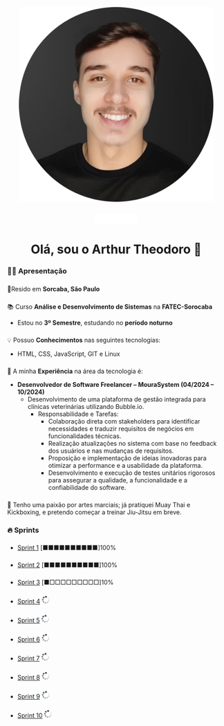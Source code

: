 <div align="center">
  <img style="width: 450px; height: 450px;" src="Assets/foto-principal-redonda.jpeg"/>
</div>

###

<div align="center">
  <a href="https://www.linkedin.com/in/arthur-theodoro-3bb149275/"><img src="Assets/1656997167linkedin-logo-white.png" height="25" alt="linkedin logo"  /></a>
</div>

###

<h1 align="center">Olá, sou o Arthur Theodoro 👋</h1>

###

### **👩‍💻 Apresentação**

###
📍Resido em **Sorcaba, São Paulo**

###
📚 Curso **Análise e Desenvolvimento de Sistemas** na **FATEC-Sorocaba**
- Estou no **3º Semestre**, estudando no **período noturno**
 
###
💡 Possuo **Conhecimentos** nas seguintes tecnologias:
- HTML, CSS, JavaScript, GIT e Linux

###
💼 A minha **Experiência** na área da tecnologia é:
- **Desenvolvedor de Software Freelancer – MouraSystem (04/2024 – 10/2024)** 
    - Desenvolvimento de uma plataforma de gestão integrada para clínicas veterinárias utilizando Bubble.io.
        - Responsabilidade e Tarefas:
            - Colaboração direta com stakeholders para identificar necessidades e traduzir requisitos de negócios em funcionalidades técnicas.
            - Realização atualizações no sistema com base no feedback dos usuários e nas mudanças de requisitos.
            - Proposição e implementação de ideias inovadoras para otimizar a performance e a usabilidade da plataforma.
            - Desenvolvimento e execução de testes unitários rigorosos para assegurar a qualidade, a funcionalidade e a confiabilidade do software.
###

🥊 Tenho uma paixão por artes marciais; já pratiquei Muay Thai e Kickboxing, e pretendo começar a treinar Jiu-Jitsu em breve.


### **🔥 Sprints**

###
- [Sprint 1](./Sprint%201/README.md) [■■■■■■■■■■]100%
###
- [Sprint 2](./Sprint%202/README.md) [■■■■■■■■■■]100%
###
- [Sprint 3](./Sprint%203/README.md) [■□□□□□□□□□]10%
###
- [Sprint 4](./Sprint%204/README.md) <img height="18" width="18" src="./Assets/carregando.png">
###
- [Sprint 5](./Sprint%205/README.md) <img height="18" width="18" src="./Assets/carregando.png">
###
- [Sprint 6](./Sprint%206/README.md) <img height="18" width="18" src="./Assets/carregando.png">
###
- [Sprint 7](./Sprint%207/README.md) <img height="18" width="18" src="./Assets/carregando.png">
###
- [Sprint 8](./Sprint%208/README.md) <img height="18" width="18" src="./Assets/carregando.png">
###
- [Sprint 9](./Sprint%209/README.md) <img height="18" width="18" src="./Assets/carregando.png">
###
- [Sprint 10](./Sprint%2010/README.md) <img height="18" width="18" src="./Assets/carregando.png">



